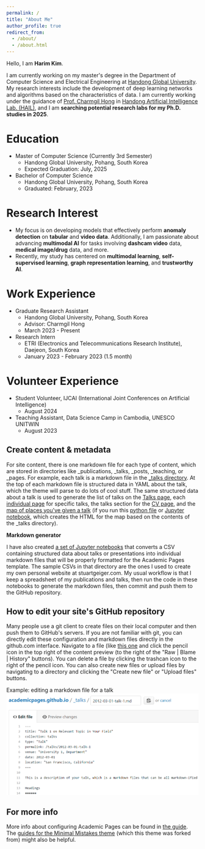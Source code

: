 ```yaml
---
permalink: /
title: "About Me"
author_profile: true
redirect_from: 
  - /about/
  - /about.html
---
```

Hello, I am **Harim Kim**.

I am currently working on my master's degree in the Department of Computer Science and Electrical Engineering at [Handong Global University](https://handong.edu/). My research interests include the development of deep learning networks and algorithms based on the characteristics of data. I am currently working under the guidance of [Prof. Charmgil Hong](https://charmgil.github.io/) in [Handong Artificial Intelligence Lab. (HAIL)](https://hail.handong.edu/), and I am **searching potential research labs for my Ph.D. studies in 2025**.

Education
======
- Master of Computer Science (Currently 3rd Semester)
  - Handong Global University, Pohang, South Korea
  - Expected Graduation: July, 2025
- Bachelor of Computer Science
  - Handong Global University, Pohang, South Korea
  - Graduated: February, 2023

Research Interest
======
- My focus is on developing models that effectively perform **anomaly detection** on **tabular** and **video data**. Additionally, I am passionate about advancing **multimodal AI** for tasks involving **dashcam video** data, **medical image/drug** data, and more.
- Recently, my study has centered on **multimodal learning**, **self-supervised learning**, **graph representation learning**, and **trustworthy AI**.

Work Experience
======
- Graduate Research Assistant
  - Handong Global University, Pohang, South Korea
  - Advisor: Charmgil Hong
  - March 2023 - Present
- Research Intern
  - ETRI (Electronics and Telecommunications Research Institute), Daejeon, South Korea
  - January 2023 - February 2023 (1.5 month)

Volunteer Experience
======
- Student Volunteer, IJCAI (International Joint Conferences on Artificial Intelligence)
  - August 2024
- Teaching Assistant, Data Science Camp in Cambodia, UNESCO UNITWIN
  - August 2023


Create content & metadata
------
For site content, there is one markdown file for each type of content, which are stored in directories like _publications, _talks, _posts, _teaching, or _pages. For example, each talk is a markdown file in the [_talks directory](https://github.com/academicpages/academicpages.github.io/tree/master/_talks). At the top of each markdown file is structured data in YAML about the talk, which the theme will parse to do lots of cool stuff. The same structured data about a talk is used to generate the list of talks on the [Talks page](https://academicpages.github.io/talks), each [individual page](https://academicpages.github.io/talks/2012-03-01-talk-1) for specific talks, the talks section for the [CV page](https://academicpages.github.io/cv), and the [map of places you've given a talk](https://academicpages.github.io/talkmap.html) (if you run this [python file](https://github.com/academicpages/academicpages.github.io/blob/master/talkmap.py) or [Jupyter notebook](https://github.com/academicpages/academicpages.github.io/blob/master/talkmap.ipynb), which creates the HTML for the map based on the contents of the _talks directory).

**Markdown generator**

I have also created [a set of Jupyter notebooks](https://github.com/academicpages/academicpages.github.io/tree/master/markdown_generator
) that converts a CSV containing structured data about talks or presentations into individual markdown files that will be properly formatted for the Academic Pages template. The sample CSVs in that directory are the ones I used to create my own personal website at stuartgeiger.com. My usual workflow is that I keep a spreadsheet of my publications and talks, then run the code in these notebooks to generate the markdown files, then commit and push them to the GitHub repository.

How to edit your site's GitHub repository
------
Many people use a git client to create files on their local computer and then push them to GitHub's servers. If you are not familiar with git, you can directly edit these configuration and markdown files directly in the github.com interface. Navigate to a file (like [this one](https://github.com/academicpages/academicpages.github.io/blob/master/_talks/2012-03-01-talk-1.md) and click the pencil icon in the top right of the content preview (to the right of the "Raw | Blame | History" buttons). You can delete a file by clicking the trashcan icon to the right of the pencil icon. You can also create new files or upload files by navigating to a directory and clicking the "Create new file" or "Upload files" buttons. 

Example: editing a markdown file for a talk
![Editing a markdown file for a talk](/images/editing-talk.png)

For more info
------
More info about configuring Academic Pages can be found in [the guide](https://academicpages.github.io/markdown/). The [guides for the Minimal Mistakes theme](https://mmistakes.github.io/minimal-mistakes/docs/configuration/) (which this theme was forked from) might also be helpful.
